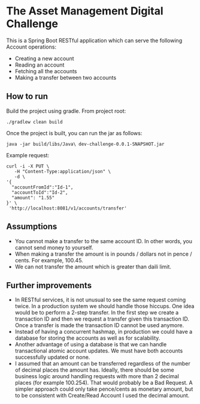 The Asset Management Digital Challenge
======================================

This is a Spring Boot RESTful application which can serve the following Account operations:

 * Creating a new account
 * Reading an account
 * Fetching all the accounts
 * Making a transfer between two accounts

How to run
----------

Build the project using gradle. From project root:

```
./gradlew clean build
```

Once the project is built, you can run the jar as follows:

```
java -jar build/libs/Java\ dev-challenge-0.0.1-SNAPSHOT.jar
```

Example request:

```
curl -i -X PUT \
   -H "Content-Type:application/json" \
   -d \
'{
  "accountFromId":"Id-1",
  "accountToId":"Id-2",
  "amount": "1.55"
}' \
 'http://localhost:8081/v1/accounts/transfer'
```

Assumptions
-----------

* You cannot make a transfer to the same account ID. In other words, you cannot send money to yourself.
* When making a transfer the amount is in pounds / dollars not in pence / cents. For example, 100.45.
* We can not transfer the amount which is greater than daili limit.

Further improvements
--------------------

* In RESTful services, it is not unusual to see the same request coming twice. In a production system we should
handle those hiccups. One idea would be to perform a 2-step transfer. In the first step we create a transaction ID
and then we request a transfer given this transaction ID. Once a transfer is made the transaction ID cannot be used
anymore.
* Instead of having a concurrent hashmap, in production we could have a database for storing the accounts
as well as for scalability.
* Another advantage of using a database is that we can handle transactional atomic account updates.
We must have both accounts successfully updated or none.
* I assumed that an amount can be transferred regardless of the number of decimal places the amount has.
Ideally, there should be some business logic around handling requests with more than 2 decimal places (for example 100.254).
 That would probably be a Bad Request. A simpler approach could only take pence/cents as monetary amount, but to be consistent with
  Create/Read Account I used the decimal amount.